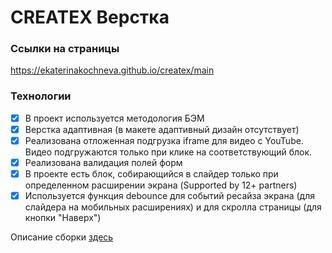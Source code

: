 # CREATEX Верстка

### Ссылки на страницы
https://ekaterinakochneva.github.io/createx/main

### Технологии
- [X] В проект используется методология БЭМ 
- [X] Верстка адаптивная (в макете адаптивный дизайн отсутствует)
- [X] Реализована отложенная подгрузка iframe для видео с YouTube. Видео подгружаются только при клике на соответствующий блок.
- [X] Реализована валидация полей форм
- [X] В проекте есть блок, собирающийся в слайдер только при определенном расширении экрана (Supported by 12+ partners)
- [X] Используется функция debounce для событий ресайза экрана (для слайдера на мобильных расширениях) и для скролла страницы (для кнопки "Наверх")

Описание сборки [здесь](https://github.com/EkaterinaKochneva/project-template) 